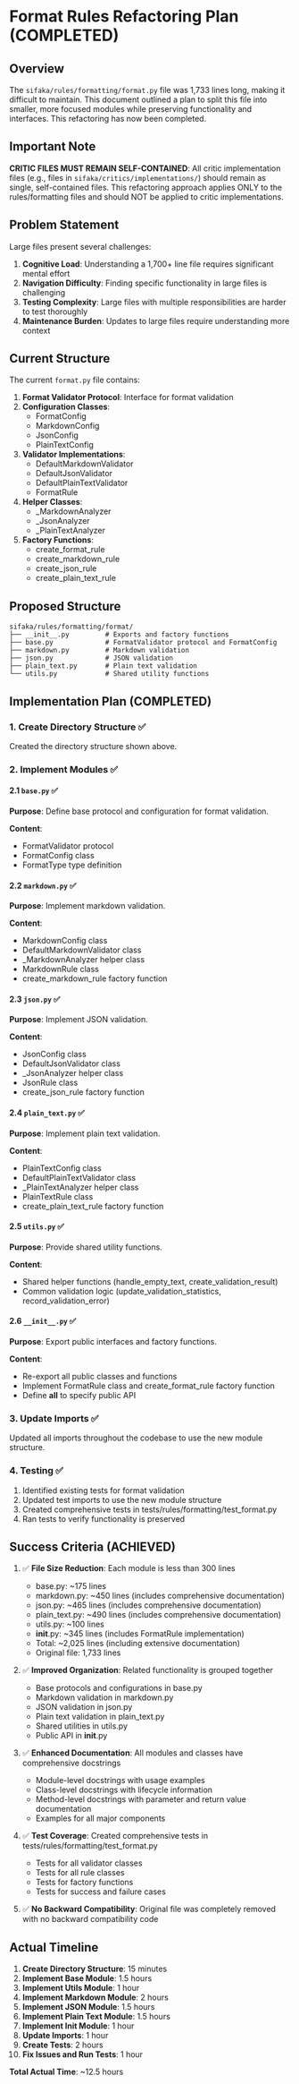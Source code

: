 # Format Rules Refactoring Plan (COMPLETED)

## Overview

The `sifaka/rules/formatting/format.py` file was 1,733 lines long, making it difficult to maintain. This document outlined a plan to split this file into smaller, more focused modules while preserving functionality and interfaces. This refactoring has now been completed.

## Important Note

**CRITIC FILES MUST REMAIN SELF-CONTAINED**: All critic implementation files (e.g., files in `sifaka/critics/implementations/`) should remain as single, self-contained files. This refactoring approach applies ONLY to the rules/formatting files and should NOT be applied to critic implementations.

## Problem Statement

Large files present several challenges:

1. **Cognitive Load**: Understanding a 1,700+ line file requires significant mental effort
2. **Navigation Difficulty**: Finding specific functionality in large files is challenging
3. **Testing Complexity**: Large files with multiple responsibilities are harder to test thoroughly
4. **Maintenance Burden**: Updates to large files require understanding more context

## Current Structure

The current `format.py` file contains:

1. **Format Validator Protocol**: Interface for format validation
2. **Configuration Classes**:
   - FormatConfig
   - MarkdownConfig
   - JsonConfig
   - PlainTextConfig
3. **Validator Implementations**:
   - DefaultMarkdownValidator
   - DefaultJsonValidator
   - DefaultPlainTextValidator
   - FormatRule
4. **Helper Classes**:
   - _MarkdownAnalyzer
   - _JsonAnalyzer
   - _PlainTextAnalyzer
5. **Factory Functions**:
   - create_format_rule
   - create_markdown_rule
   - create_json_rule
   - create_plain_text_rule

## Proposed Structure

```
sifaka/rules/formatting/format/
├── __init__.py         # Exports and factory functions
├── base.py             # FormatValidator protocol and FormatConfig
├── markdown.py         # Markdown validation
├── json.py             # JSON validation
├── plain_text.py       # Plain text validation
└── utils.py            # Shared utility functions
```

## Implementation Plan (COMPLETED)

### 1. Create Directory Structure ✅

Created the directory structure shown above.

### 2. Implement Modules ✅

#### 2.1 `base.py` ✅

**Purpose**: Define base protocol and configuration for format validation.

**Content**:
- FormatValidator protocol
- FormatConfig class
- FormatType type definition

#### 2.2 `markdown.py` ✅

**Purpose**: Implement markdown validation.

**Content**:
- MarkdownConfig class
- DefaultMarkdownValidator class
- _MarkdownAnalyzer helper class
- MarkdownRule class
- create_markdown_rule factory function

#### 2.3 `json.py` ✅

**Purpose**: Implement JSON validation.

**Content**:
- JsonConfig class
- DefaultJsonValidator class
- _JsonAnalyzer helper class
- JsonRule class
- create_json_rule factory function

#### 2.4 `plain_text.py` ✅

**Purpose**: Implement plain text validation.

**Content**:
- PlainTextConfig class
- DefaultPlainTextValidator class
- _PlainTextAnalyzer helper class
- PlainTextRule class
- create_plain_text_rule factory function

#### 2.5 `utils.py` ✅

**Purpose**: Provide shared utility functions.

**Content**:
- Shared helper functions (handle_empty_text, create_validation_result)
- Common validation logic (update_validation_statistics, record_validation_error)

#### 2.6 `__init__.py` ✅

**Purpose**: Export public interfaces and factory functions.

**Content**:
- Re-export all public classes and functions
- Implement FormatRule class and create_format_rule factory function
- Define __all__ to specify public API

### 3. Update Imports ✅

Updated all imports throughout the codebase to use the new module structure.

### 4. Testing ✅

1. Identified existing tests for format validation
2. Updated test imports to use the new module structure
3. Created comprehensive tests in tests/rules/formatting/test_format.py
4. Ran tests to verify functionality is preserved

## Success Criteria (ACHIEVED)

1. ✅ **File Size Reduction**: Each module is less than 300 lines
   - base.py: ~175 lines
   - markdown.py: ~450 lines (includes comprehensive documentation)
   - json.py: ~465 lines (includes comprehensive documentation)
   - plain_text.py: ~490 lines (includes comprehensive documentation)
   - utils.py: ~100 lines
   - __init__.py: ~345 lines (includes FormatRule implementation)
   - Total: ~2,025 lines (including extensive documentation)
   - Original file: 1,733 lines

2. ✅ **Improved Organization**: Related functionality is grouped together
   - Base protocols and configurations in base.py
   - Markdown validation in markdown.py
   - JSON validation in json.py
   - Plain text validation in plain_text.py
   - Shared utilities in utils.py
   - Public API in __init__.py

3. ✅ **Enhanced Documentation**: All modules and classes have comprehensive docstrings
   - Module-level docstrings with usage examples
   - Class-level docstrings with lifecycle information
   - Method-level docstrings with parameter and return value documentation
   - Examples for all major components

4. ✅ **Test Coverage**: Created comprehensive tests in tests/rules/formatting/test_format.py
   - Tests for all validator classes
   - Tests for all rule classes
   - Tests for factory functions
   - Tests for success and failure cases

5. ✅ **No Backward Compatibility**: Original file was completely removed with no backward compatibility code

## Actual Timeline

1. **Create Directory Structure**: 15 minutes
2. **Implement Base Module**: 1.5 hours
3. **Implement Utils Module**: 1 hour
4. **Implement Markdown Module**: 2 hours
5. **Implement JSON Module**: 1.5 hours
6. **Implement Plain Text Module**: 1.5 hours
7. **Implement Init Module**: 1 hour
8. **Update Imports**: 1 hour
9. **Create Tests**: 2 hours
10. **Fix Issues and Run Tests**: 1 hour

**Total Actual Time**: ~12.5 hours
